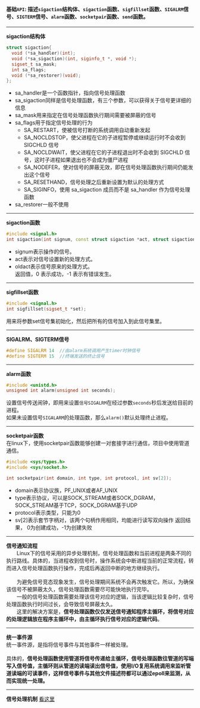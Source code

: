 #### 基础`API`: 描述`sigaction`结构体、`sigaction`函数、`sigfillset`函数、`SIGALRM`信号、`SIGTERM`信号、`alarm`函数、`socketpair`函数、`send`函数。  

---------------   
**sigaction结构体**
```cpp
struct sigaction{
  void (*sa_handler)(int);
  void (*sa_sigaction)(int, siginfo_t *, void *);
  sigset_t sa_mask;
  int sa_flags;
  void (*sa_restorer)(void);
};
```
* sa_handler是一个函数指针，指向信号处理函数   
* sa_sigaction同样是信号处理函数，有三个参数，可以获得关于信号更详细的信息  
* sa_mask用来指定在信号处理函数执行期间需要被屏蔽的信号  
* sa_flags用于指定信号处理的行为  
  * SA_RESTART，使被信号打断的系统调用自动重新发起    
  * SA_NOCLDSTOP，使父进程在它的子进程暂停或继续运行时不会收到 SIGCHLD 信号  
  * SA_NOCLDWAIT，使父进程在它的子进程退出时不会收到 SIGCHLD 信号，这时子进程如果退出也不会成为僵尸进程
  * SA_NODEFER，使对信号的屏蔽无效，即在信号处理函数执行期间仍能发出这个信号
  * SA_RESETHAND，信号处理之后重新设置为默认的处理方式
  * SA_SIGINFO，使用 sa_sigaction 成员而不是 sa_handler 作为信号处理函数
* sa_restorer一般不使用  

--------------------  
**sigaction函数**  
```cpp
#include <signal.h>
int sigaction(int signum, const struct sigaction *act, struct sigaction *oldact);
```
* signum表示操作的信号。  
* act表示对信号设置新的处理方式。  
* oldact表示信号原来的处理方式。  
返回值，0 表示成功，-1 表示有错误发生。  

------------------  
**sigfillset函数**  
```cpp
#include <signal.h>
int sigfillset(sigset_t *set);
```  
用来将参数set信号集初始化，然后把所有的信号加入到此信号集里。

----------------  
**SIGALRM、SIGTERM信号**  
```cpp
#define SIGALRM 14  //由alarm系统调用产生timer时钟信号
#define SIGTERM 15  //终端发送的终止信号
```

--------------  
**alarm函数**  
```cpp
#include <unistd.h>
unsigned int alarm(unsigned int seconds);
```
设置信号传送闹钟，即用来设置`信号SIGALRM`在经过参数`seconds`秒后发送给目前的进程。  
如果未设置信号`SIGALARM`的处理函数，那么`alarm()`默认处理终止进程。  

-------------------  
**socketpair函数**  
在linux下，使用socketpair函数能够创建一对套接字进行通信，项目中使用管道通信。  
```CPP
#include <sys/types.h>
#include <sys/socket.h>

int socketpair(int domain, int type, int protocol, int sv[2]);
```  
* domain表示协议族，PF_UNIX或者AF_UNIX
* type表示协议，可以是SOCK_STREAM或者SOCK_DGRAM，SOCK_STREAM基于TCP，SOCK_DGRAM基于UDP
* protocol表示类型，只能为0
* sv[2]表示套节字柄对，该两个句柄作用相同，均能进行读写双向操作
返回结果， 0为创建成功，-1为创建失败  

---------------------  
**信号通知流程**  
&emsp;&emsp;Linux下的信号采用的异步处理机制，信号处理函数和当前进程是两条不同的执行路线。具体的，当进程收到信号时，操作系统会中断进程当前的正常流程，转而进入信号处理函数执行操作，完成后再返回中断的地方继续执行。  
&emsp;  
&emsp;&emsp;为避免信号竞态现象发生，信号处理期间系统不会再次触发它。所以，为确保该信号不被屏蔽太久，信号处理函数需要尽可能快地执行完毕。
&emsp;  
&emsp;&emsp;一般的信号处理函数需要处理该信号对应的逻辑，当该逻辑比较复杂时，信号处理函数执行时间过长，会导致信号屏蔽太久。
&emsp;  
&emsp;&emsp;这里的解决方案是，**信号处理函数仅仅发送信号通知程序主循环，将信号对应的处理逻辑放在程序主循环中，由主循环执行信号对应的逻辑代码**。  

-----------------  
**统一事件源**  
统一事件源，是指将信号事件与其他事件一样被处理。  
&emsp;&emsp;  
具体的，**信号处理函数使用管道将信号传递给主循环，信号处理函数往管道的写端写入信号值，主循环则从管道的读端读出信号值，使用I/O复用系统调用来监听管道读端的可读事件，这样信号事件与其他文件描述符都可以通过epoll来监测，从而实现统一处理。**  

--------------
**信号处理机制**
[看这里](https://mp.weixin.qq.com/s/mmXLqh_NywhBXJvI45hchA#:~:text=%E5%AE%9E%E7%8E%B0%E7%BB%9F%E4%B8%80%E5%A4%84%E7%90%86%E3%80%82-,%E4%BF%A1%E5%8F%B7%E5%A4%84%E7%90%86%E6%9C%BA%E5%88%B6,-%E6%AF%8F%E4%B8%AA%E8%BF%9B%E7%A8%8B)



